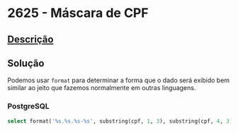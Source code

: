 # 2625 - Máscara de CPF

## [Descrição](https://www.beecrowd.com.br/judge/pt/problems/view/2625)

## Solução

Podemos usar `format` para determinar a forma que o dado será exibido bem similar ao jeito que fazemos normalmente em outras linguagens.

### PostgreSQL

```sql
select format('%s.%s.%s-%s', substring(cpf, 1, 3), substring(cpf, 4, 3), substring(cpf, 7, 3), substring(cpf, 10, 2)) from natural_person;
```